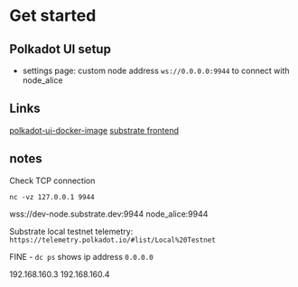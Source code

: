 # Get started

## Polkadot UI setup

- settings page: custom node address `ws://0.0.0.0:9944` to connect with node_alice

## Links

[polkadot-ui-docker-image](https://hub.docker.com/r/centrifugeio/polkadot-ui)
[substrate frontend](https://substrate.dev/docs/en/tutorials/substrate-front-end/part-1-connect-to-a-node)

## notes

Check TCP connection

`nc -vz 127.0.0.1 9944`

wss://dev-node.substrate.dev:9944
node_alice:9944

Substrate local testnet telemetry: `https://telemetry.polkadot.io/#list/Local%20Testnet`

FINE - `dc ps` shows ip address `0.0.0.0`


192.168.160.3
192.168.160.4
